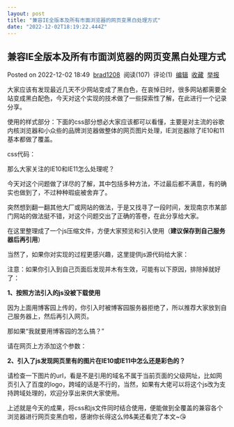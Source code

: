 ```yaml
---
layout: post
title: "兼容IE全版本及所有市面浏览器的网页变黑白处理方式"
date: "2022-12-02T18:19:22.444Z"
---
```

兼容IE全版本及所有市面浏览器的网页变黑白处理方式
-------------------------

Posted on 2022-12-02 18:49  [brad1208](https://www.cnblogs.com/brad93/)  阅读(107)  评论(1)  [编辑](https://i.cnblogs.com/EditPosts.aspx?postid=16945376)  [收藏](javascript:void(0))  [举报](javascript:void(0))

大家应该有发现最近几天不少网站变成了黑白色，在哀悼日时，很多网站都需要全站变成黑白配色，今天对这个实现的技术做了一些探索性了解，在此进行一个记录分享。

使用的样式部分：下面的css部分想必大家应该都可以看懂，主要是对主流的谷歌内核浏览器和小众些的品牌浏览器做整体的网页图片处理，IE浏览器除了IE10和11基本都做了覆盖。

css代码：

**<style>**  
**\*,html{**  
**\-webkit-filter:grayscale(100%);**  
**\-moz-filter:grayscale(100%);**  
**\-ms-filter:grayscale(100%);**  
**\-o-filter:grayscale(100%);**  
**filter:grayscale(100%);**  
**filter: gray;**  
**}**  
**</style>**

那么大家关注的IE10和IE11怎么处理呢？

今天对这个问题做了详尽的了解，其中包括多种方法，不过最后都不满意，有的确实也做到了，不过种种瑕疵被舍弃了。

突然想到翻一翻其他大厂或网站的做法，于是又找寻了一段时间，发现南京市某部门网站的做法挺不错，对这个问题交出了正确的答卷，在此分享给大家。

在这里整理成了一个js压缩文件，方便大家预览和引入使用（**建议保存到自己服务器后再引用**）

<script type="text/javascript" src="**https://blog-static.cnblogs.com/files/blogs/764492/grayscale-min.js**"></script>

当然了，如果你对实现的过程更感兴趣，这里提供js源代码给大家：

<script type="text/javascript" src="**https://blog-static.cnblogs.com/files/blogs/764492/grayscale.js**"></script>

注意：如果你引入到自己页面后发现并木有生效，可能有以下原因，排除掉就好了：

**1、按照方法引入的js没被下载使用**

因为上面用博客园上传的，你引入时被博客园服务器拒绝了，所以推荐大家放到自己服务器上，然后再引入网页。

那如果“我就要用博客园的怎么搞？”

请在网页上方添加这个参数：**<meta name="referrer" content="never">**

**2、引入了js发现网页里有的图片在IE10或IE11中怎么还是彩色的？**

请检查一下图片的url，看是不是引用的域名不属于当前页面的父级网址，比如网页引入了百度的logo，跨域的话是不行的，当然，如果有大佬可以将这个js改为支持跨域处理的，欢迎分享出来供大家使用。

上述就是今天的成果，将css和js文件同时结合使用，便能做到全覆盖的兼容各个浏览器进行网页变黑白啦，感谢你长得这么帅&美还看完了本文~😘